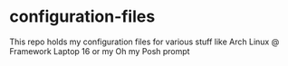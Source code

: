 # configuration-files

This repo holds my configuration files for various stuff like Arch Linux @ Framework Laptop 16 or my Oh my Posh prompt

